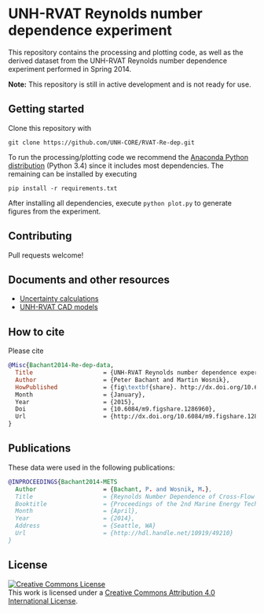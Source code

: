 # UNH-RVAT Reynolds number dependence experiment

This repository contains the processing and plotting code, as well as the
derived dataset from the UNH-RVAT Reynolds number dependence experiment
performed in Spring 2014.

**Note:** This repository is still in active development and is not ready
for use.

Getting started
---------------

Clone this repository with

    git clone https://github.com/UNH-CORE/RVAT-Re-dep.git

To run the processing/plotting code we recommend the
[Anaconda Python distribution](https://store.continuum.io/cshop/anaconda/)
(Python 3.4) since it includes most dependencies. The remaining
can be installed by executing

    pip install -r requirements.txt

After installing all dependencies, execute `python plot.py` to generate
figures from the experiment.

Contributing
------------

Pull requests welcome!

Documents and other resources
-----------------------------

  * [Uncertainty calculations](http://nbviewer.ipython.org/github/UNH-CORE/RVAT-Re-dep/blob/master/Documents/IPython%20notebooks/uncertainty.ipynb)
  * [UNH-RVAT CAD models](http://figshare.com/articles/UNH_RVAT_CAD_models/1062009)

## How to cite
Please cite

```bibtex
@Misc{Bachant2014-Re-dep-data,
  Title                    = {UNH-RVAT Reynolds number dependence experiment: Reduced dataset and processing code},
  Author                   = {Peter Bachant and Martin Wosnik},
  HowPublished             = {fig\textbf{share}. http://dx.doi.org/10.6084/m9.figshare.1286960,
  Month                    = {January},
  Year                     = {2015},
  Doi                      = {10.6084/m9.figshare.1286960},
  Url                      = {http://dx.doi.org/10.6084/m9.figshare.1286960}
}
```

Publications
------------
These data were used in the following publications:

```bibtex
@INPROCEEDINGS{Bachant2014-METS
  Author                   = {Bachant, P. and Wosnik, M.},
  Title                    = {Reynolds Number Dependence of Cross-Flow Turbine Performance and Near-Wake Characteristics},
  Booktitle                = {Proceedings of the 2nd Marine Energy Technology Symposium METS2014},
  Month                    = {April},
  Year                     = {2014},
  Address                  = {Seattle, WA}
  Url                      = {http://hdl.handle.net/10919/49210}
}
```

License
-------
<a rel="license" href="http://creativecommons.org/licenses/by/4.0/">
<img alt="Creative Commons License" style="border-width:0" src="http://i.creativecommons.org/l/by/4.0/88x31.png" />
</a><br />This work is licensed under a <a rel="license" href="http://creativecommons.org/licenses/by/4.0/">
Creative Commons Attribution 4.0 International License</a>.
